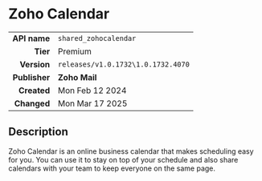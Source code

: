 # Zoho Calendar
| | |
|-:|-|
|**API name**|`shared_zohocalendar`|
|**Tier**|Premium|
|**Version**|`releases/v1.0.1732\1.0.1732.4070`|
|**Publisher**|**Zoho Mail**|
|**Created**|Mon Feb 12 2024|
|**Changed**|Mon Mar 17 2025|

## Description
Zoho Calendar is an online business calendar that makes scheduling easy for you. You can use it to stay on top of your schedule and also share calendars with your team to keep everyone on the same page.
